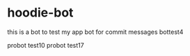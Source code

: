# hoodie-bot
this is a bot to test my app
bot for commit messages
bottest4

probot test10
probot test17
